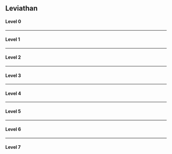 ## Leviathan
#### Level 0


---

#### Level 1


---

#### Level 2


---

#### Level 3


---

#### Level 4


---

#### Level 5


---

#### Level 6


---

#### Level 7
